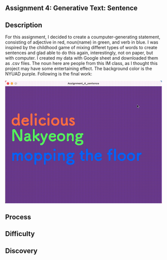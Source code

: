 ## Assignment 4: Generative Text: Sentence 

## Description
For this assignment, I decided to create a coumputer-generating statement, consisting of adjective in red, noun(name) in green, and verb in blue.
I was inspired by the childhood game of mixing differet types of words to create sentences and glad able to do this again, interestingly, not on paper, but with computer. I created my data with Google sheet and downloaded them as .csv files. The noun here are people from this IM class, as I thought this project may have some entertaining effect. The background color is the NYUAD purple. Following is the final work:

![](sentence.gif)

## Process



## Difficulty

## Discovery 
